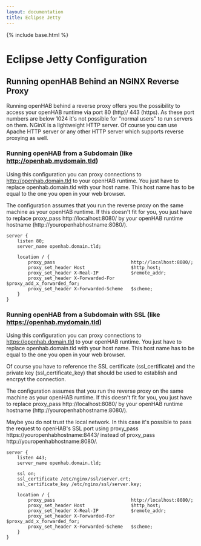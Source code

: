 ```yaml
---
layout: documentation
title: Eclipse Jetty
---
```


{% include base.html %}

# Eclipse Jetty Configuration


## Running openHAB Behind an NGINX Reverse Proxy

Running openHAB behind a reverse proxy offers you the possibility to access your openHAB runtime via port 80 (http)/ 443 (https). As these port numbers are below 1024 it's not possible for "normal users" to run servers on them. NGinX is a lightweight HTTP server. Of course you can use Apache HTTP server or any other HTTP server which supports reverse proxying as well.

### Running openHAB from a Subdomain (like http://openhab.mydomain.tld)

Using this configuration you can proxy connections to http://openhab.domain.tld to your openHAB runtime. You just have to replace openhab.domain.tld with your host name. This host name has to be equal to the one you open in your web browser.

The configuration assumes that you run the reverse proxy on the same machine as your openHAB runtime. If this doesn't fit for you, you just have to replace proxy_pass http://localhost:8080/ by your openHAB runtime hostname (http://youropenhabhostname:8080/).

```
server {
	listen 80;
	server_name openhab.domain.tld;

	location / {
		proxy_pass                            http://localhost:8080/;
		proxy_set_header Host                 $http_host;
		proxy_set_header X-Real-IP            $remote_addr;
		proxy_set_header X-Forwarded-For      $proxy_add_x_forwarded_for;
		proxy_set_header X-Forwarded-Scheme   $scheme;		
	}
}
```

### Running openHAB from a Subdomain with SSL (like https://openhab.mydomain.tld)

Using this configuration you can proxy connections to https://openhab.domain.tld to your openHAB runtime. You just have to replace openhab.domain.tld with your host name. This host name has to be equal to the one you open in your web browser.

Of course you have to reference the SSL certificate (ssl\_certificate) and the private key (ssl\_certificate\_key) that should be used to establish and encrpyt the connection.

The configuration assumes that you run the reverse proxy on the same machine as your openHAB runtime. If this doesn't fit for you, you just have to replace proxy_pass http://localhost:8080/ by your openHAB runtime hostname (http://youropenhabhostname:8080/).

Maybe you do not trust the local network. In this case it's possible to pass the request to openHAB's SSL port using proxy\_pass https://youropenhabhostname:8443/ instead of proxy\_pass http://youropenhabhostname:8080/.

```
server {
	listen 443;
	server_name openhab.domain.tld;

	ssl on;
	ssl_certificate /etc/nginx/ssl/server.crt;
	ssl_certificate_key /etc/nginx/ssl/server.key;

	location / {
		proxy_pass                            http://localhost:8080/;
		proxy_set_header Host                 $http_host;
		proxy_set_header X-Real-IP            $remote_addr;
		proxy_set_header X-Forwarded-For      $proxy_add_x_forwarded_for;
		proxy_set_header X-Forwarded-Scheme   $scheme;		
	}
}
```

